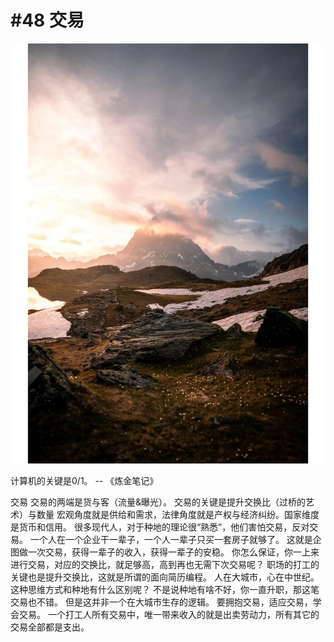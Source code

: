 # #48 交易

 ![](img/b7e23846-781c-4ca6-a204-0125ce0607d3.jpg)
 
计算机的关键是0/1。 -- 《炼金笔记》

交易
交易的两端是货与客（流量&曝光）。
交易的关键是提升交换比（过桥的艺术）与数量
宏观角度就是供给和需求，法律角度就是产权与经济纠纷。国家维度是货币和信用。
很多现代人，对于种地的理论很“熟悉”，他们害怕交易，反对交易。
一个人在一个企业干一辈子，一个人一辈子只买一套房子就够了。
这就是企图做一次交易，获得一辈子的收入，获得一辈子的安稳。
你怎么保证，你一上来进行交易，对应的交换比，就足够高，高到再也无需下次交易呢？
职场的打工的关键也是提升交换比，这就是所谓的面向简历编程。
人在大城市，心在中世纪。
这种思维方式和种地有什么区别呢？
不是说种地有啥不好，你一直升职，那这笔交易也不错。
但是这并非一个在大城市生存的逻辑。
要拥抱交易，适应交易，学会交易。
一个打工人所有交易中，唯一带来收入的就是出卖劳动力，所有其它的交易全部都是支出。